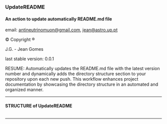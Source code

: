 ### UpdateREADME

####  An action to update automatically README.md file
email: [antineutrinomuon@gmail.com](mailto:antineutrinomuon@gmail.com), [jean@astro.up.pt](mailto:jean@astro.up.pt)

© Copyright ®

J.G. - Jean Gomes

last stable version: 0.0.1

RESUME: Automatically updates the README.md file with the latest version number and dynamically adds the directory structure section to your repository upon each new push. This workflow enhances project documentation by showcasing the directory structure in an automated and organized manner.

<hr>

#### <b>STRUCTURE of UpdateREADME</b>
<pre>
</pre>

<hr>
